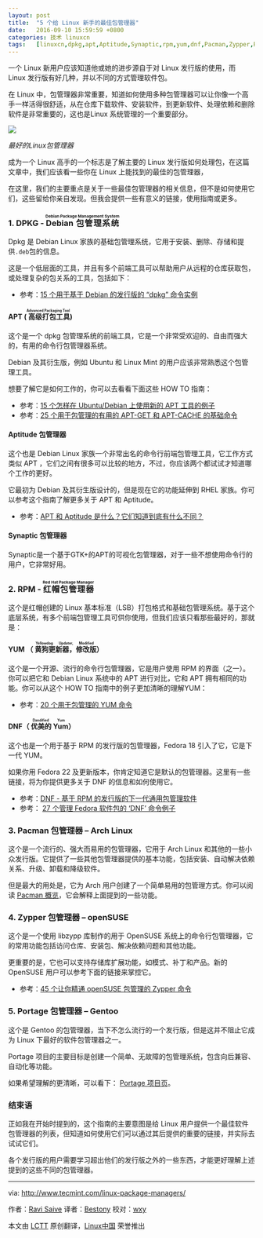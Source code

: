 ```yaml
---
layout: post
title:	"5 个给 Linux 新手的最佳包管理器"
date:	2016-09-10 15:59:59 +0800 
categories:	技术 linuxcn 
tags:	[linuxcn,dpkg,apt,Aptitude,Synaptic,rpm,yum,dnf,Pacman,Zypper,Portage]
---
```



一个 Linux 新用户应该知道他或她的进步源自于对 Linux 发行版的使用，而 Linux 发行版有好几种，并以不同的方式管理软件包。


在 Linux 中，包管理器非常重要，知道如何使用多种包管理器可以让你像一个高手一样活得很舒适，从在仓库下载软件、安装软件，到更新软件、处理依赖和删除软件是非常重要的，这也是Linux 系统管理的一个重要部分。


![](/Asserts/Images//attachment/album/201609/10/160004d45rozmyo04ddtd4.png)


*最好的Linux包管理器*


成为一个 Linux 高手的一个标志是了解主要的 Linux 发行版如何处理包，在这篇文章中，我们应该看一些你在 Linux 上能找到的最佳的包管理器，


在这里，我们的主要重点是关于一些最佳包管理器的相关信息，但不是如何使用它们，这些留给你亲自发现。但我会提供一些有意义的链接，使用指南或更多。


### 1. DPKG - <ruby> Debian 包管理系统 <rp>  （ </rp> <rt>  Debian Package Management System </rt> <rp>  ） </rp></ruby>


Dpkg 是 Debian Linux 家族的基础包管理系统，它用于安装、删除、存储和提供`.deb`包的信息。


这是一个低层面的工具，并且有多个前端工具可以帮助用户从远程的仓库获取包，或处理复杂的包关系的工具，包括如下：


* 参考：[15 个用于基于 Debian 的发行版的 “dpkg” 命令实例](http://www.tecmint.com/dpkg-command-examples/)


#### APT (<ruby> 高级打包工具 <rp>  （ </rp> <rt>  Advanced Packaging Tool </rt> <rp>  ） </rp></ruby>)


这个是一个 dpkg 包管理系统的前端工具，它是一个非常受欢迎的、自由而强大的，有用的命令行包管理器系统。


Debian 及其衍生版，例如 Ubuntu 和 Linux Mint 的用户应该非常熟悉这个包管理工具。


想要了解它是如何工作的，你可以去看看下面这些 HOW TO 指南：


* 参考：[15 个怎样在 Ubuntu/Debian 上使用新的 APT 工具的例子](http://www.tecmint.com/apt-advanced-package-command-examples-in-ubuntu/)
* 参考：[25 个用于包管理的有用的 APT-GET 和 APT-CACHE 的基础命令](http://www.tecmint.com/useful-basic-commands-of-apt-get-and-apt-cache-for-package-management/)


#### Aptitude 包管理器


这个也是 Debian Linux 家族一个非常出名的命令行前端包管理工具，它工作方式类似 APT ，它们之间有很多可以比较的地方，不过，你应该两个都试试才知道哪个工作的更好。


它最初为 Debian 及其衍生版设计的，但是现在它的功能延伸到 RHEL 家族。你可以参考这个指南了解更多关于 APT 和 Aptitude。


* 参考：[APT 和 Aptitude 是什么？它们知道到底有什么不同？](http://www.tecmint.com/difference-between-apt-and-aptitude/)


#### Synaptic 包管理器


Synaptic是一个基于GTK+的APT的可视化包管理器，对于一些不想使用命令行的用户，它非常好用。


### 2. RPM - <ruby> 红帽包管理器 <rp>  （ </rp> <rt>  Red Hat Package Manager </rt> <rp>  ） </rp></ruby>


这个是红帽创建的 Linux 基本标准（LSB）打包格式和基础包管理系统。基于这个底层系统，有多个前端包管理工具可供你使用，但我们应该只看那些最好的，那就是：


#### YUM （<ruby> 黄狗更新器，修改版 <rp>  （ </rp> <rt>  Yellowdog Updater, Modified </rt> <rp>  ） </rp></ruby>）


这个是一个开源、流行的命令行包管理器，它是用户使用 RPM 的界面（之一）。你可以把它和 Debian Linux 系统中的 APT 进行对比，它和 APT 拥有相同的功能。你可以从这个 HOW TO 指南中的例子更加清晰的理解YUM：


* 参考：[20 个用于包管理的 YUM 命令](http://www.tecmint.com/20-linux-yum-yellowdog-updater-modified-commands-for-package-mangement/)


#### DNF（<ruby> 优美的 Yum <rp>  （ </rp> <rt>  Dandified Yum </rt> <rp>  ） </rp></ruby>）


这个也是一个用于基于 RPM 的发行版的包管理器，Fedora 18 引入了它，它是下一代 YUM。


如果你用 Fedora 22 及更新版本，你肯定知道它是默认的包管理器。这里有一些链接，将为你提供更多关于 DNF 的信息和如何使用它。


* 参考：[DNF - 基于 RPM 的发行版的下一代通用包管理软件](http://www.tecmint.com/dnf-next-generation-package-management-utility-for-linux/)
* 参考： [27 个管理 Fedora 软件包的 ‘DNF’ 命令例子](http://www.tecmint.com/dnf-commands-for-fedora-rpm-package-management/)


### 3. Pacman 包管理器 – Arch Linux


这个是一个流行的、强大而易用的包管理器，它用于 Arch Linux 和其他的一些小众发行版。它提供了一些其他包管理器提供的基本功能，包括安装、自动解决依赖关系、升级、卸载和降级软件。


但是最大的用处是，它为 Arch 用户创建了一个简单易用的包管理方式。你可以阅读 [Pacman 概览](https://wiki.archlinux.org/index.php/Pacman)，它会解释上面提到的一些功能。


### 4. Zypper 包管理器 – openSUSE


这个是一个使用 libzypp 库制作的用于 OpenSUSE 系统上的命令行包管理器，它的常用功能包括访问仓库、安装包、解决依赖问题和其他功能。


更重要的是，它也可以支持存储库扩展功能，如模式、补丁和产品。新的 OpenSUSE 用户可以参考下面的链接来掌控它。


* 参考：[45 个让你精通 openSUSE 包管理的 Zypper 命令](http://www.tecmint.com/zypper-commands-to-manage-suse-linux-package-management/)


### 5. Portage 包管理器 – Gentoo


这个是 Gentoo 的包管理器，当下不怎么流行的一个发行版，但是这并不阻止它成为 Linux 下最好的软件包管理器之一。


Portage 项目的主要目标是创建一个简单、无故障的包管理系统，包含向后兼容、自动化等功能。


如果希望理解的更清晰，可以看下： [Portage 项目页](https://wiki.gentoo.org/wiki/Project:Portage)。


### 结束语


正如我在开始时提到的，这个指南的主要意图是给 Linux 用户提供一个最佳软件包管理器的列表，但知道如何使用它们可以通过其后提供的重要的链接，并实际去试试它们。


各个发行版的用户需要学习超出他们的发行版之外的一些东西，才能更好理解上述提到的这些不同的包管理器。




---


via: <http://www.tecmint.com/linux-package-managers/>


作者：[Ravi Saive](http://www.tecmint.com/author/admin/) 译者：[Bestony](https://github.com/bestony) 校对：[wxy](https://github.com/wxy)


本文由 [LCTT](https://github.com/LCTT/TranslateProject) 原创翻译，[Linux中国](https://linux.cn/) 荣誉推出

